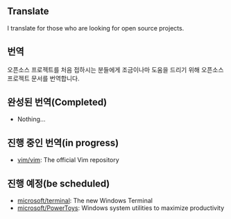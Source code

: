## Translate ##

I translate for those who are looking for open source projects.


## 번역 ##

오픈소스 프로젝트를 처음 접하시는 분들에게 조금이나마 도움을 드리기 위해 오픈소스 프로젝트 문서를 번역합니다.


## 완성된 번역(Completed) ##

* Nothing... 


## 진행 중인 번역(in progress) ##

* [vim/vim](https://github.com/vim/vim): The official Vim repository


## 진행 예정(be scheduled) ##

* [microsoft/terminal](https://github.com/microsoft/terminal): The new Windows Terminal
* [microsoft/PowerToys](https://github.com/microsoft/PowerToys): Windows system utilities to maximize productivity